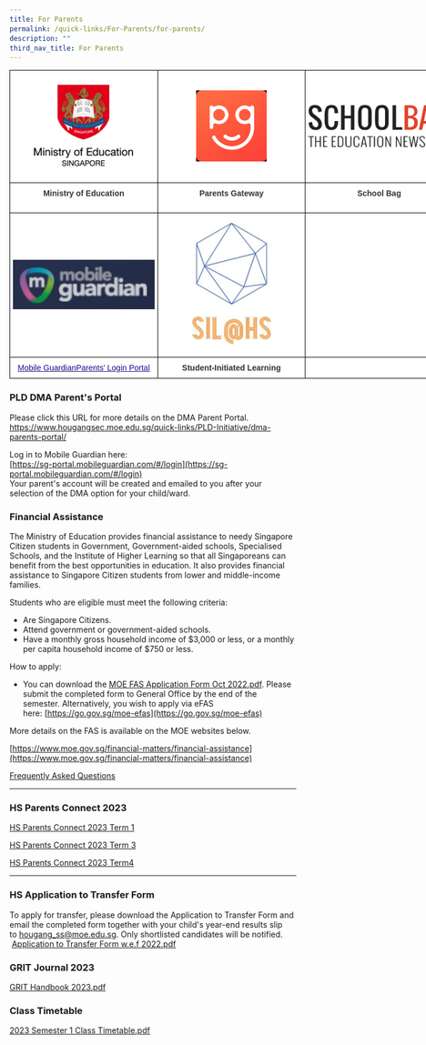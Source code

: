 ```yaml
---
title: For Parents
permalink: /quick-links/For-Parents/for-parents/
description: ""
third_nav_title: For Parents
---
```

<style type="text/css">
.tg  {border-collapse:collapse;border-spacing:0;margin:0px auto;}
.tg td{border-color:black;border-style:solid;border-width:1px;font-family:Arial, sans-serif;font-size:14px;
  overflow:hidden;padding:10px 5px;word-break:normal;}
.tg th{border-color:black;border-style:solid;border-width:1px;font-family:Arial, sans-serif;font-size:14px;
  font-weight:normal;overflow:hidden;padding:10px 5px;word-break:normal;}
.tg .tg-tlx9{background-color:#FFF;color:#333;text-align:center;vertical-align:top}
.tg .tg-apyk{background-color:#FFF;color:#333;font-weight:bold;text-align:center;vertical-align:top}
.tg .tg-2rp9{background-color:#FFF;color:#333;text-align:center;vertical-align:middle}
.tg .tg-0pyt{background-color:#FFF;color:#21088A;font-weight:bold;text-align:center;text-decoration:underline;vertical-align:top}
</style>
<table class="tg" style="undefined;table-layout: fixed; width: 780px">
<colgroup>
<col style="width: 260px">
<col style="width: 260px">
<col style="width: 260px">
</colgroup>
<tbody>
  <tr>
    <td class="tg-2rp9"><a href="https://www.moe.gov.sg/" target="_self"> 
          <img src="/images/HGSS-MOE.png" style="width:70%"></a></td>
    <td class="tg-2rp9"><a href="https://pg.moe.edu.sg/" target="_self"> 
          <img src="/images/PG.png" style="width:50%"></a></td>
    <td class="tg-2rp9"><a href="https://www.schoolbag.sg/" target="_self"> 
          <img src="/images/SCHOOLBAG.png" style="width:100%"></a></td>
  </tr>
  <tr>
    <td class="tg-apyk"><span style="background-color:initial">Ministry of Education</span><br></td>
    <td class="tg-apyk">Parents Gateway<br><br></td>
    <td class="tg-apyk">School Bag</td>
  </tr>
  <tr>
    <td class="tg-2rp9"><a href="https://sg-portal.mobileguardian.com/#/login" target="_self"> 
          <img src="/images/MG.png" style="width:100%"></a></td>
    <td class="tg-2rp9"><a href="https://sites.google.com/view/hssil/home" target="_self"> 
          <img src="/images/SIL%20logo.jpeg" style="width:65%"></a></td>
    <td class="tg-2rp9"></td>
  </tr>
  <tr>
    <td class="tg-apyk"><a href="https://sg-portal.mobileguardian.com/#/login"><span style="font-weight:500;text-decoration:underline;color:#21088A">Mobile GuardianParents' Login Portal</span></a></td>
    <td class="tg-apyk">Student-Initiated Learning</td>
    <td class="tg-2rp9"> </td>
  </tr>
</tbody>
</table>

### PLD DMA Parent's Portal ###

Please click this URL for more details on the DMA Parent Portal.  
https://www.hougangsec.moe.edu.sg/quick-links/PLD-Initiative/dma-parents-portal/

Log in to Mobile Guardian here:   
[https://sg-portal.mobileguardian.com/#/login](https://sg-portal.mobileguardian.com/#/login)  
Your parent's account will be created and emailed to you after your selection of the DMA option for your child/ward.

### Financial Assistance

  

The Ministry of Education provides financial assistance to needy Singapore Citizen students in Government, Government-aided schools, Specialised Schools, and the Institute of Higher Learning so that all Singaporeans can benefit from the best opportunities in education. It also provides financial assistance to Singapore Citizen students from lower and middle-income families.

  

Students who are eligible must meet the following criteria:

* Are Singapore Citizens.
* Attend government or government-aided schools.
* Have a monthly gross household income of $3,000 or less, or a monthly per capita household income of $750 or less.

How to apply:
* You can download the&nbsp;[MOE FAS Application Form Oct 2022.pdf](/files/Parents/MOE%20FAS%20Application%20Form%20Oct%202022.pdf).&nbsp;Please submit the completed form to General Office by the end of the semester.&nbsp;Alternatively, you wish to apply via eFAS here:&nbsp;[https://go.gov.sg/moe-efas](https://go.gov.sg/moe-efas)

More details on the FAS is available on the MOE websites below.&nbsp;

[https://www.moe.gov.sg/financial-matters/financial-assistance](https://www.moe.gov.sg/financial-matters/financial-assistance)  

[Frequently Asked Questions](https://va.ecitizen.gov.sg/cfp/customerPages/moe/explorefaq.aspx?Category=32819&amp;utm_source=moe-corp-site&amp;utm_medium=referral)

* * *

### HS Parents Connect 2023

[HS Parents Connect 2023 Term 1](/files/Parents/HS%20Parents%20Connect%202023%20-%20Issue%201.pdf)

[HS Parents Connect 2023 Term 3](/files/Parents/hs%20parents%20connect%20term%203%202023.pdf)

[HS Parents Connect 2023 Term4](/files/Parents/hs%20parents%20connect%202023%20-%20term4.pdf)


* * *

### HS Application to Transfer Form

To apply for transfer, please download the Application to Transfer Form and email the completed form together with your child's year-end results slip to&nbsp;[hougang\_ss@moe.edu.sg](mailto:hougang_ss@moe.edu.sg). Only shortlisted candidates will be notified.&nbsp;  
&nbsp;[Application to Transfer Form w.e.f 2022.pdf](/files/Application%20to%20Transfer%20Form%20wef%202022.pdf)
&nbsp;  

### GRIT Journal 2023

[GRIT Handbook 2023.pdf](/files/GRIT%20Handbook%202023.pdf)


### Class Timetable

[2023 Semester 1 Class Timetable.pdf](/files/Timetables/2023%20Semester%201%20Class%20Timetable.pdf)